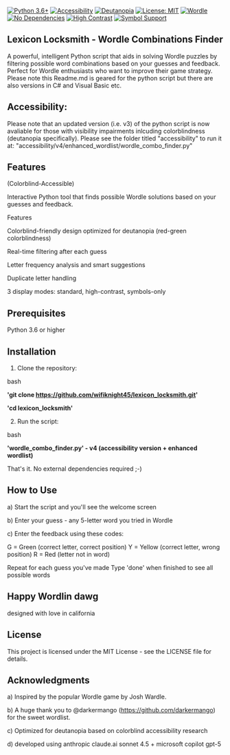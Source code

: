 
[![Python 3.6+](https://img.shields.io/badge/python-3.6+-blue.svg)](https://www.python.org/downloads/)
[![Accessibility](https://img.shields.io/badge/accessibility-colorblind%20friendly-brightgreen.svg)](https://github.com/wifiknight45/lexicon_locksmith)
[![Deutanopia](https://img.shields.io/badge/optimized-deutanopia-blue.svg)](https://github.com/wifiknight45/lexicon_locksmith)
[![License: MIT](https://img.shields.io/badge/License-MIT-yellow.svg)](https://opensource.org/licenses/MIT)
[![Wordle](https://img.shields.io/badge/game-Wordle%20solver-success.svg)](https://github.com/wifiknight45/lexicon_locksmith)
[![No Dependencies](https://img.shields.io/badge/dependencies-none-success.svg)](https://github.com/wifiknight45/lexicon_locksmith)
[![High Contrast](https://img.shields.io/badge/display-high%20contrast%20mode-orange.svg)](https://github.com/wifiknight45/lexicon_locksmith)
[![Symbol Support](https://img.shields.io/badge/symbols-visual%20encoding-purple.svg)](https://github.com/wifiknight45/lexicon_locksmith)
## Lexicon Locksmith - Wordle Combinations Finder

A powerful, intelligent Python script that aids in solving Wordle puzzles by filtering possible word combinations based on your guesses and feedback. Perfect for Wordle enthusiasts who want to improve their game strategy. Please note this Readme.md is geared for the python script but there are also versions in C# and Visual Basic etc.

## Accessibility: 
Please note that an updated version (i.e. v3) of the python script is now avaliable for those with visibility impairments inlcuding colorblindness (deutanopia specifically). Please see the folder titled "accessibility" to run it at: "accessibility/v4/enhanced_wordlist/wordle_combo_finder.py" 


## Features

(Colorblind-Accessible)

Interactive Python tool that finds possible Wordle solutions based on your guesses and feedback.

Features

Colorblind-friendly design optimized for deutanopia (red-green colorblindness)

Real-time filtering after each guess

Letter frequency analysis and smart suggestions

Duplicate letter handling

3 display modes: standard, high-contrast, symbols-only


## Prerequisites

Python 3.6 or higher


## Installation

1) Clone the repository:

bash

**'git clone https://github.com/wifiknight45/lexicon_locksmith.git'**

**'cd lexicon_locksmith'**


2) Run the script:

bash

**'wordle_combo_finder.py' - v4 (accessibility version + enhanced wordlist)**

That's it. No external dependencies required ;-)

## How to Use

a) Start the script and you'll see the welcome screen

b) Enter your guess - any 5-letter word you tried in Wordle

c) Enter the feedback using these codes:

G = Green (correct letter, correct position)
Y = Yellow (correct letter, wrong position)
R = Red (letter not in word)

Repeat for each guess you've made
Type 'done' when finished to see all possible words


## Happy Wordlin dawg
designed with love in california 


## License
This project is licensed under the MIT License - see the LICENSE file for details.


## Acknowledgments
a) Inspired by the popular Wordle game by Josh Wardle.

b) A huge thank you to @darkermango (https://github.com/darkermango) for the sweet wordlist.

c) Optimized for deutanopia based on colorblind accessibility research

d) developed using anthropic claude.ai sonnet 4.5 + microsoft copilot gpt-5 

